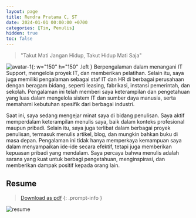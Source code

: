 ```yaml
---
layout: page
title: Rendra Pratama C, ST
date: 2024-01-01 00:00:00 +0700
categories: [Tim, Penulis]
hidden: true
toc: false
---
```


> "Takut Mati Jangan Hidup, Takut Hidup Mati Saja"

![avatar-1](v1730611539/pavsycse8qyoczqluvld.png){: w="150" h="150" .left }
Berpengalaman dalam menangani IT Support, mengelola proyek IT, dan memberikan pelatihan. Selain itu, saya juga memiliki pengalaman sebagai staf IT dan HR di berbagai perusahaan dengan beragam bidang, seperti leasing, fabrikasi, instansi pemerintah, dan sekolah. Pengalaman ini telah memberi saya keterampilan dan pengetahuan yang luas dalam mengelola sistem IT dan sumber daya manusia, serta memahami kebutuhan spesifik dari berbagai industri.

Saat ini, saya sedang mengejar minat saya di bidang penulisan. Saya aktif memperdalam keterampilan menulis saya, baik dalam konteks profesional maupun pribadi. Selain itu, saya juga terlibat dalam berbagai proyek penulisan, termasuk menulis artikel, blog, dan mungkin bahkan buku di masa depan. Pengalaman ini tidak hanya memperkaya kemampuan saya dalam menyampaikan ide-ide secara efektif, tetapi juga memberikan kepuasan pribadi yang mendalam. Saya percaya bahwa menulis adalah sarana yang kuat untuk berbagi pengetahuan, menginspirasi, dan memberikan dampak positif kepada orang lain.

## Resume 
> [Download as pdf](https://res.cloudinary.com/activity-debug/image/upload/v1730613092/aeq6fsvuks9pfprjbrji.pdf)
{: .prompt-info }

![resume](v1730613237/kii4sj0tf7d2zyrshw0h.png)
